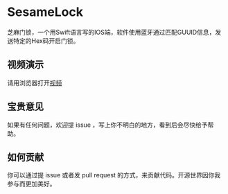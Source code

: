 # SesameLock
芝麻门锁，一个用Swift语言写的IOS端，软件使用蓝牙通过匹配GUUID信息，发送特定的Hex码开启门锁。
## 视频演示
请用浏览器打开[视频](http://ac-x3o016bx.clouddn.com/a294809feb0c6a8a.mp4)
## 宝贵意见
如果有任何问题，欢迎提 issue ，写上你不明白的地方，看到后会尽快给予帮助。
## 如何贡献
你可以通过提 issue 或者发 pull request 的方式，来贡献代码。开源世界因你我参与而更加美好。

